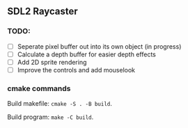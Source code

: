 ## SDL2 Raycaster

### TODO:

- [ ] Seperate pixel buffer out into its own object (in progress)
- [ ] Calculate a depth buffer for easier depth effects
- [ ] Add 2D sprite rendering
- [ ] Improve the controls and add mouselook

### cmake commands

Build makefile: `cmake -S . -B build`.

Build program: `make -C build`.
